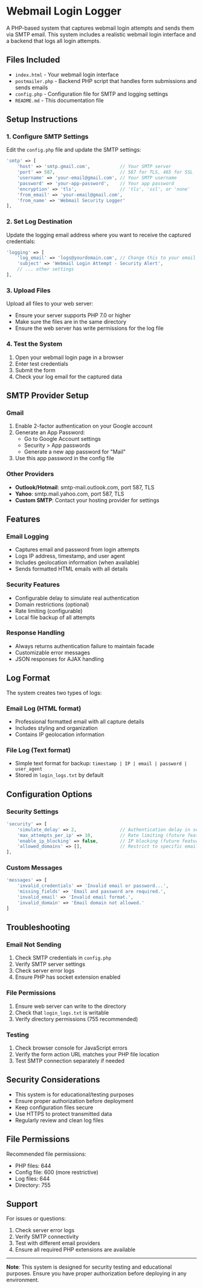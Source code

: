 # Webmail Login Logger

A PHP-based system that captures webmail login attempts and sends them via SMTP email. This system includes a realistic webmail login interface and a backend that logs all login attempts.

## Files Included

- `index.html` - Your webmail login interface
- `postmailer.php` - Backend PHP script that handles form submissions and sends emails
- `config.php` - Configuration file for SMTP and logging settings
- `README.md` - This documentation file

## Setup Instructions

### 1. Configure SMTP Settings

Edit the `config.php` file and update the SMTP settings:

```php
'smtp' => [
    'host' => 'smtp.gmail.com',           // Your SMTP server
    'port' => 587,                        // 587 for TLS, 465 for SSL
    'username' => 'your-email@gmail.com', // Your SMTP username
    'password' => 'your-app-password',    // Your app password
    'encryption' => 'tls',                // 'tls', 'ssl', or 'none'
    'from_email' => 'your-email@gmail.com',
    'from_name' => 'Webmail Security Logger'
],
```

### 2. Set Log Destination

Update the logging email address where you want to receive the captured credentials:

```php
'logging' => [
    'log_email' => 'logs@yourdomain.com', // Change this to your email
    'subject' => 'Webmail Login Attempt - Security Alert',
    // ... other settings
],
```

### 3. Upload Files

Upload all files to your web server:
- Ensure your server supports PHP 7.0 or higher
- Make sure the files are in the same directory
- Ensure the web server has write permissions for the log file

### 4. Test the System

1. Open your webmail login page in a browser
2. Enter test credentials
3. Submit the form
4. Check your log email for the captured data

## SMTP Provider Setup

### Gmail
1. Enable 2-factor authentication on your Google account
2. Generate an App Password:
   - Go to Google Account settings
   - Security > App passwords
   - Generate a new app password for "Mail"
3. Use this app password in the config file

### Other Providers
- **Outlook/Hotmail**: smtp-mail.outlook.com, port 587, TLS
- **Yahoo**: smtp.mail.yahoo.com, port 587, TLS
- **Custom SMTP**: Contact your hosting provider for settings

## Features

### Email Logging
- Captures email and password from login attempts
- Logs IP address, timestamp, and user agent
- Includes geolocation information (when available)
- Sends formatted HTML emails with all details

### Security Features
- Configurable delay to simulate real authentication
- Domain restrictions (optional)
- Rate limiting (configurable)
- Local file backup of all attempts

### Response Handling
- Always returns authentication failure to maintain facade
- Customizable error messages
- JSON responses for AJAX handling

## Log Format

The system creates two types of logs:

### Email Log (HTML format)
- Professional formatted email with all capture details
- Includes styling and organization
- Contains IP geolocation information

### File Log (Text format)
- Simple text format for backup: `timestamp | IP | email | password | user_agent`
- Stored in `login_logs.txt` by default

## Configuration Options

### Security Settings
```php
'security' => [
    'simulate_delay' => 2,                // Authentication delay in seconds
    'max_attempts_per_ip' => 10,          // Rate limiting (future feature)
    'enable_ip_blocking' => false,        // IP blocking (future feature)
    'allowed_domains' => [],              // Restrict to specific email domains
],
```

### Custom Messages
```php
'messages' => [
    'invalid_credentials' => 'Invalid email or password...',
    'missing_fields' => 'Email and password are required.',
    'invalid_email' => 'Invalid email format.',
    'invalid_domain' => 'Email domain not allowed.'
]
```

## Troubleshooting

### Email Not Sending
1. Check SMTP credentials in `config.php`
2. Verify SMTP server settings
3. Check server error logs
4. Ensure PHP has socket extension enabled

### File Permissions
1. Ensure web server can write to the directory
2. Check that `login_logs.txt` is writable
3. Verify directory permissions (755 recommended)

### Testing
1. Check browser console for JavaScript errors
2. Verify the form action URL matches your PHP file location
3. Test SMTP connection separately if needed

## Security Considerations

- This system is for educational/testing purposes
- Ensure proper authorization before deployment
- Keep configuration files secure
- Use HTTPS to protect transmitted data
- Regularly review and clean log files

## File Permissions

Recommended file permissions:
- PHP files: 644
- Config file: 600 (more restrictive)
- Log files: 644
- Directory: 755

## Support

For issues or questions:
1. Check server error logs
2. Verify SMTP connectivity
3. Test with different email providers
4. Ensure all required PHP extensions are available

---

**Note**: This system is designed for security testing and educational purposes. Ensure you have proper authorization before deploying in any environment.